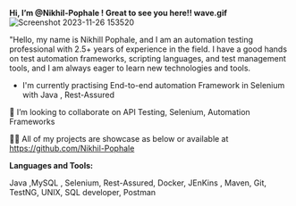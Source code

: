**Hi, I’m @Nikhil-Pophale ! Great to see you here!! wave.gif**  ![Screenshot 2023-11-26 153520](https://github.com/Nikhil-Pophale/Nikhil-Pophale/assets/141396302/ecd545ef-d5fc-45eb-9a6e-45ed80c83996)


"Hello, my name is Nikhill Pophale, and I am an automation testing professional with 2.5+ years of experience in the field. I have a good hands on  test automation frameworks, scripting languages, and test management tools, and I am always eager to learn new technologies and tools.


- I'm currently practising End-to-end automation Framework in Selenium with Java , Rest-Assured
  
👯 I’m looking to collaborate on API Testing, Selenium, Automation Frameworks

👨‍💻 All of my projects are showcase as below or available at https://github.com/Nikhil-Pophale 

**Languages and Tools:**

Java ,MySQL , Selenium, 
Rest-Assured, Docker, 
JEnKins , Maven, Git, 
TestNG, UNIX, SQL developer, Postman



<!---
Nikhil-Pophale/Nikhil-Pophale is a ✨ special ✨ repository because its `README.md` (this file) appears on your GitHub profile.
You can click the Preview link to take a look at your changes.
--->
